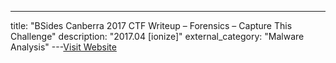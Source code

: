 ---
title: "BSides Canberra 2017 CTF Writeup – Forensics – Capture This Challenge"
description: "2017.04 [ionize]"
external_category: "Malware Analysis"
---[Visit Website](https://ionize.com.au/bsides-canberra-2017-ctf-writeup-forensics-capture-challenge/)

